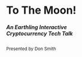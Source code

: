 <h1>To The Moon!</h1>
<h5>An Earthling Interactive<br/>Cryptocurrency Tech Talk</h5>
<small>Presented by Don Smith</small>
<img data-src="img/logo-splash.png" class="splash">
